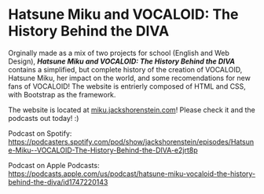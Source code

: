 # Hatsune Miku and VOCALOID: The History Behind the DIVA
Orginally made as a mix of two projects for school (English and Web Design), **_Hatsune Miku and VOCALOID: The History Behind the DIVA_** contains a simplified, but complete history of the creation of VOCALOID, Hatsune Miku, her impact on the world, and some recomendations for new fans of VOCALOID! The website is entrierly composed of HTML and CSS, with Bootstrap as the framework.

The website is located at <a href="https://miku.jackshorenstein.com">miku.jackshorenstein.com</a>! Please check it and the podcasts out today! :)

Podcast on Spotify: https://podcasters.spotify.com/pod/show/jackshorenstein/episodes/Hatsune-Miku--VOCALOID-The-History-Behind-the-DIVA-e2jrt8p

Podcast on Apple Podcasts: https://podcasts.apple.com/us/podcast/hatsune-miku-vocaloid-the-history-behind-the-diva/id1747220143